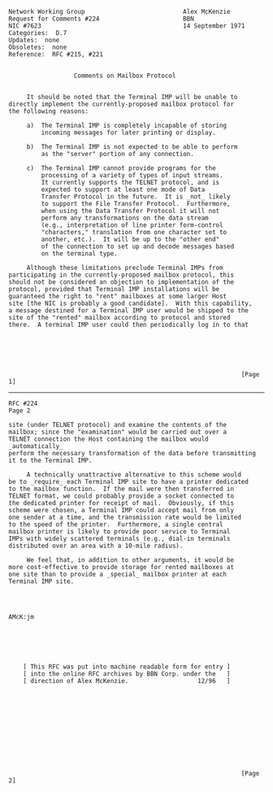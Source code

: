     Network Working Group                           Alex McKenzie
    Request for Comments #224                       BBN
    NIC #7623                                       14 September 1971
    Categories:  D.7
    Updates:  none
    Obsoletes:  none
    Reference:  RFC #215, #221


                      Comments on Mailbox Protocol


         It should be noted that the Terminal IMP will be unable to
    directly implement the currently-proposed mailbox protocol for
    the following reasons:

         a)  The Terminal IMP is completely incapable of storing
             incoming messages for later printing or display.

         b)  The Terminal IMP is not expected to be able to perform
             as the "server" portion of any connection.

         c)  The Terminal IMP cannot provide programs for the
             processing of a variety of types of input streams.
             It currently supports the TELNET protocol, and is
             expected to support at least one mode of Data
             Transfer Protocol in the future.  It is _not_ likely
             to support the File Transfer Protocol.  Furthermore,
             when using the Data Transfer Protocol it will not
             perform any transformations on the data stream
             (e.g., interpretation of line printer form-control
             "characters," translation from one character set to
             another, etc.).  It will be up to the "other end"
             of the connection to set up and decode messages based
             on the terminal type.

         Although these limitations preclude Terminal IMPs from
    participating in the currently-proposed mailbox protocol, this
    should not be considered an objection to implementation of the
    protocol, provided that Terminal IMP installations will be
    guaranteed the right to "rent" mailboxes at some larger Host
    site [the NIC is probably a good candidate].  With this capability,
    a message destined for a Terminal IMP user would be shipped to the
    site of the "rented" mailbox according to protocol and stored
    there.  A terminal IMP user could then periodically log in to that






                                                                    [Page 1]

------------------------------------------------------------------------

``` newpage
RFC #224
Page 2

site (under TELNET protocol) and examine the contents of the
mailbox; since the "examination" would be carried out over a
TELNET connection the Host containing the mailbox would _automatically_
perform the necessary transformation of the data before transmitting
it to the Terminal IMP.

     A technically unattractive alternative to this scheme would
be to _require_ each Terminal IMP site to have a printer dedicated
to the mailbox function.  If the mail were then transferred in
TELNET format, we could probably provide a socket connected to
the dedicated printer for receipt of mail.  Obviously, if this
scheme were chosen, a Terminal IMP could accept mail from only
one sender at a time, and the transmission rate would be limited
to the speed of the printer.  Furthermore, a single central
mailbox printer is likely to provide poor service to Terminal
IMPs with widely scattered terminals (e.g., dial-in terminals
distributed over an area with a 10-mile radius).

     We feel that, in addition to other arguments, it would be
more cost-effective to provide storage for rented mailboxes at
one site than to provide a _special_ mailbox printer at each
Terminal IMP site.




AMcK:jm






    [ This RFC was put into machine readable form for entry ]
    [ into the online RFC archives by BBN Corp. under the   ]
    [ direction of Alex McKenzie.                   12/96   ]












                                                                [Page 2]
```
